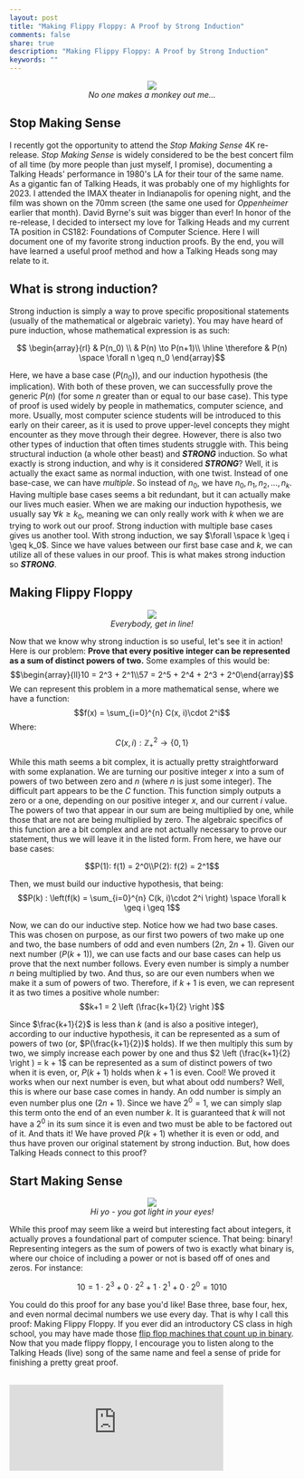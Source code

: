 ```yaml
---
layout: post
title: "Making Flippy Floppy: A Proof by Strong Induction"
comments: false
share: true
description: "Making Flippy Floppy: A Proof by Strong Induction"
keywords: ""
---
```


<p align = "center">
  <img src = "../../assets/images/sms.webp">
  <br>
  <em>No one makes a monkey out me...</em>
</p>

## Stop Making Sense

I recently got the opportunity to attend the _Stop Making Sense_ 4K re-release. _Stop Making Sense_ is widely considered to be the best concert film of all time (by more people than just myself, I promise), documenting a Talking Heads' performance in 1980's LA for their tour of the same name. As a gigantic fan of Talking Heads, it was probably one of my highlights for 2023. I attended the IMAX theater in Indianapolis for opening night, and the film was shown on the 70mm screen (the same one used for _Oppenheimer_ earlier that month). David Byrne's suit was bigger than ever! In honor of the re-release, I decided to intersect my love for Talking Heads and my current TA position in CS182: Foundations of Computer Science. Here I will document one of my favorite strong induction proofs. By the end, you will have learned a useful proof method and how a Talking Heads song may relate to it.

## What is strong induction?

Strong induction is simply a way to prove specific propositional statements (usually of the mathematical or algebraic variety). You may have heard of pure induction, whose mathematical expression is as such:

$$ \begin{array}{rl}
    & P(n_0) \\
    & P(n) \to P(n+1)\\
    \hline
    \therefore & P(n) \space \forall n \geq n_0
  \end{array}$$

Here, we have a base case ($P(n_0)$), and our induction hypothesis (the implication). With both of these proven, we can successfully prove the generic $P(n)$ (for some $n$ greater than or equal to our base case). This type of proof is used widely by people in mathematics, computer science, and more. Usually, most computer science students will be introduced to this early on their career, as it is used to prove upper-level concepts they might encounter as they move through their degree. However, there is also two other types of induction that often times students struggle with. This being structural induction (a whole other beast) and ***STRONG*** induction. So what exactly is strong induction, and why is it considered ***STRONG***? Well, it is actually the exact same as normal induction, with one twist. Instead of one base-case, we can have _multiple_. So instead of $n_0$, we have $n_0, n_1, n_2, ..., n_k$. Having multiple base cases seems a bit redundant, but it can actually make our lives much easier. When we are making our induction hypothesis, we usually say $\forall k \geq k_0$, meaning we can only really work with $k$ when we are trying to work out our proof. Strong induction with multiple base cases gives us another tool. With strong induction, we say $\forall \space k \geq i \geq k_0$. Since we have values between our first base case and $k$, we can utilize all of these values in our proof. This is what makes strong induction so ***STRONG***.

## Making Flippy Floppy

<p align = "center">
  <img src = "../../assets/images/sms-suit.gif">
  <br>
  <em>Everybody, get in line!</em>
</p>

Now that we know why strong induction is so useful, let's see it in action! Here is our problem: **Prove that every positive integer can be represented as a sum of distinct powers of two.** Some examples of this would be:
$$\begin{array}{ll}10 = 2^3 + 2^1\\57 = 2^5 + 2^4 + 2^3 + 2^0\end{array}$$
We can represent this problem in a more mathematical sense, where we have a function:
$$f(x) = \sum_{i=0}^{n} C(x, i)\cdot 2^i$$
Where:
$$C(x, i): \mathbb{Z}_+^2 \to \{0, 1\}$$

While this math seems a bit complex, it is actually pretty straightforward with some explanation. We are turning our positive integer $x$ into a sum of powers of two between zero and $n$ (where $n$ is just some integer). The difficult part appears to be the $C$ function. This function simply outputs a zero or a one, depending on our positive integer $x$, and our current $i$ value. The powers of two that appear in our sum are being multiplied by one, while those that are not are being multiplied by zero. The algebraic specifics of this function are a bit complex and are not actually necessary to prove our statement, thus we will leave it in the listed form. From here, we have our base cases:

$$P(1): f(1) = 2^0\\P(2): f(2) = 2^1$$

Then, we must build our inductive hypothesis, that being:
$$P(k) : \left(f(k) = \sum_{i=0}^{n} C(k, i)\cdot 2^i \right) \space \forall k \geq i \geq 1$$

Now, we can do our inductive step. Notice how we had two base cases. This was chosen on purpose, as our first two powers of two make up one and two, the base numbers of odd and even numbers ($2n$, $2n + 1$). Given our next number ($P(k+1)$), we can use facts and our base cases can help us prove that the next number follows. Every even number is simply a number $n$ being multiplied by two. And thus, so are our even numbers when we make it a sum of powers of two. Therefore, if $k+1$ is even, we can represent it as two times a positive whole number:
$$k+1 = 2 \left (\frac{k+1}{2} \right )$$

Since $\frac{k+1}{2}$ is less than $k$ (and is also a positive integer), according to our inductive hypothesis, it can be represented as a sum of powers of two (or, $P(\frac{k+1}{2})$ holds). If we then multiply this sum by two, we simply increase each power by one and thus $2 \left (\frac{k+1}{2} \right ) = k + 1$ can be represented as a sum of distinct powers of two when it is even, or, $P(k+1)$ holds when $k+1$ is even. Cool! We proved it works when our next number is even, but what about odd numbers? Well, this is where our base case comes in handy. An odd number is simply an even number plus one ($2n + 1$). Since we have $2^0 = 1$, we can simply slap this term onto the end of an even number $k$. It is guaranteed that $k$ will not have a $2^0$ in its sum since it is even and two must be able to be factored out of it. And thats it! We have proved $P(k+1)$ whether it is even or odd, and thus have proven our original statement by strong induction. But, how does Talking Heads connect to this proof?

## Start Making Sense

<p align = "center">
  <img src = "../../assets/images/sms-lamp.gif">
  <br>
  <em>Hi yo - you got light in your eyes!</em>
</p>

While this proof may seem like a weird but interesting fact about integers, it actually proves a foundational part of computer science. That being: binary! Representing integers as the sum of powers of two is exactly what binary is, where our choice of including a power or not is based off of ones and zeros. For instance:

$$10 = 1\cdot 2^3 + 0\cdot 2^2 + 1\cdot 2^1 + 0\cdot 2^0 = 1010$$

You could do this proof for any base you'd like! Base three, base four, hex, and even normal decimal numbers we use every day. That is why I call this proof: Making Flippy Floppy. If you ever did an introductory CS class in high school, you may have made those <a href="https://www.youtube.com/watch?v=v83Uvg_ySK8">flip flop machines that count up in binary</a>. Now that you made flippy floppy, I encourage you to listen along to the Talking Heads (live) song of the same name and feel a sense of pride for finishing a pretty great proof.

<br>
<div class = "container">
    <div class = "container" style="left: 0; width: 75%; height: 152px; position: relative;"><iframe src="https://open.spotify.com/embed/track/6Wvil8gMMUbozPd33pSrll?utm_source=oembed" style="top: 0; left: 0; width: 100%; height: 100%; position: absolute; border: 0;" allowfullscreen allow="clipboard-write; encrypted-media; fullscreen; picture-in-picture;"></iframe></div>
</div>